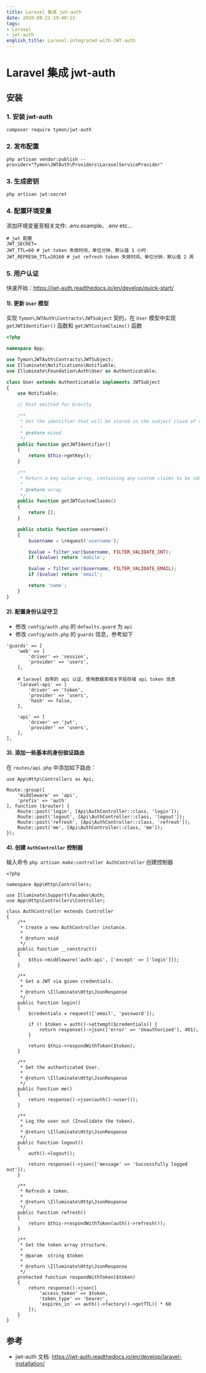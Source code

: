 ```yaml
---
title: Laravel 集成 jwt-auth
date: 2020-08-22 19:40:13
tags:
- Laravel
- jwt-auth
english_title: Laravel-integrated-with-JWT-auth
---
```


# Laravel 集成 jwt-auth

## 安装

### 1. 安装 jwt-auth

`composer require tymon/jwt-auth`

### 2. 发布配置

`php artisan vendor:publish --provider="Tymon\JWTAuth\Providers\LaravelServiceProvider"`

### 3. 生成密钥

`php artisan jwt:secret`

### 4. 配置环境变量

添加环境变量至相关文件: .env.example、.env etc...

```
# jwt 配置
JWT_SECRET=
JWT_TTL=60 # jwt token 失效时间，单位分钟，默认值 1 小时
JWT_REFRESH_TTL=20160 # jwt refresh token 失效时间，单位分钟，默认值 2 周
```

### 5. 用户认证

快速开始：https://jwt-auth.readthedocs.io/en/develop/quick-start/

#### 1). 更新 `User` 模型

实现 `Tymon\JWTAuth\Contracts\JWTSubject` 契约，在 `User` 模型中实现 `getJWTIdentifier()` 函数和 `getJWTCustomClaims()` 函数

```php
<?php

namespace App;

use Tymon\JWTAuth\Contracts\JWTSubject;
use Illuminate\Notifications\Notifiable;
use Illuminate\Foundation\Auth\User as Authenticatable;

class User extends Authenticatable implements JWTSubject
{
    use Notifiable;

    // Rest omitted for brevity

    /**
     * Get the identifier that will be stored in the subject claim of the JWT.
     *
     * @return mixed
     */
    public function getJWTIdentifier()
    {
        return $this->getKey();
    }

    /**
     * Return a key value array, containing any custom claims to be added to the JWT.
     *
     * @return array
     */
    public function getJWTCustomClaims()
    {
        return [];
    }

    public static function username()
    {
        $username = \request('username');

        $value = filter_var($username, FILTER_VALIDATE_INT);
        if ($value) return 'mobile';

        $value = filter_var($username, FILTER_VALIDATE_EMAIL);
        if ($value) return 'email';

        return 'name';
    }
}
```

#### 2). 配置身份认证守卫

- 修改 `config/auth.php` 的 `defaults.guard` 为 `api`
- 修改 `config/auth.php` 的 `guards` 信息，参考如下

```
'guards' => [
    'web' => [
        'driver' => 'session',
        'provider' => 'users',
    ],

    # laravel 自带的 api 认证，使用数据库相关字段存储 api token 信息
    'laravel-api' => [
        'driver' => 'token',
        'provider' => 'users',
        'hash' => false,
    ],

    'api' => [
        'driver' => 'jwt',
        'provider' => 'users',
    ],
],
```

#### 3). 添加一些基本的身份验证路由

在 `routes/api.php` 中添加如下路由：

```
use App\Http\Controllers as Api;

Route::group([
    'middleware' => 'api',
    'prefix' => 'auth'
], function ($router) {
    Route::post('login', [Api\AuthController::class, 'login']);
    Route::post('logout', [Api\AuthController::class, 'logout']);
    Route::post('refresh', [Api\AuthController::class, 'refresh']);
    Route::post('me', [Api\AuthController::class, 'me']);
});
```

#### 4). 创建 `AuthController` 控制器

输入命令 `php artisan make:controller AuthController` 创建控制器

```
<?php

namespace App\Http\Controllers;

use Illuminate\Support\Facades\Auth;
use App\Http\Controllers\Controller;

class AuthController extends Controller
{
    /**
     * Create a new AuthController instance.
     *
     * @return void
     */
    public function __construct()
    {
        $this->middleware('auth:api', ['except' => ['login']]);
    }

    /**
     * Get a JWT via given credentials.
     *
     * @return \Illuminate\Http\JsonResponse
     */
    public function login()
    {
        $credentials = request(['email', 'password']);

        if (! $token = auth()->attempt($credentials)) {
            return response()->json(['error' => 'Unauthorized'], 401);
        }

        return $this->respondWithToken($token);
    }

    /**
     * Get the authenticated User.
     *
     * @return \Illuminate\Http\JsonResponse
     */
    public function me()
    {
        return response()->json(auth()->user());
    }

    /**
     * Log the user out (Invalidate the token).
     *
     * @return \Illuminate\Http\JsonResponse
     */
    public function logout()
    {
        auth()->logout();

        return response()->json(['message' => 'Successfully logged out']);
    }

    /**
     * Refresh a token.
     *
     * @return \Illuminate\Http\JsonResponse
     */
    public function refresh()
    {
        return $this->respondWithToken(auth()->refresh());
    }

    /**
     * Get the token array structure.
     *
     * @param  string $token
     *
     * @return \Illuminate\Http\JsonResponse
     */
    protected function respondWithToken($token)
    {
        return response()->json([
            'access_token' => $token,
            'token_type' => 'bearer',
            'expires_in' => auth()->factory()->getTTL() * 60
        ]);
    }
}
```

## 参考

- jwt-auth 文档: https://jwt-auth.readthedocs.io/en/develop/laravel-installation/